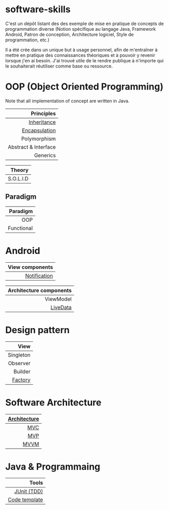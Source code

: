 # software-skills

C'est un dépôt listant des des exemple de mise en pratique de concepts de programmation diverse (Notion spécifique au langage Java, Framework Android, Patron de conception, Architecture logiciel, Style de programmation, etc.)

Il a été crée dans un unique but à usage personnel, afin de m'entraîner à mettre en pratique des connaissances théoriques et à pouvoir y revenir lorsque j'en ai besoin. J'ai trouvé utile de le rendre publique à n'importe qui le souhaiterait réutiliser comme base ou ressource.

# OOP (Object Oriented Programming)
Note that all implementation of concept are written in Java.

| Principles |
| --------------: |
| [Inheritance](https://github.com/lemarcque/software-skills/blob/master/oop/inheritance/README.md) |
| [Encapsulation](https://github.com/lemarcque/software-skills/blob/master/oop/encapsulation/README.md) |
| Polymorphism |
| Abstract & Interface |
| Generics |

| Theory |
| --------------: |
| S.O.L.I.D |

## Paradigm 

| Paradigm |
| --------------: |
| OOP |
| Functional |


# Android
| View components |
| --------: |
| [Notification](https://github.com/lemarcque/software-skills/tree/master/android/component/notificationd-drawer) |


| Architecture components |
| --------: |
| ViewModel |
| [LiveData](https://github.com/lemarcque/software-skills/tree/master/android/architecture-components/livedata) |

# Design pattern
| View |
| --------: |
| Singleton |
| Observer |
| Builder |
| [Factory](https://github.com/lemarcque/software-skills/tree/master/oop/design-pattern/GoF/factory) |

# Software Architecture
| [Architecture](https://github.com/lemarcque/software-skills/tree/master/programming/software-architecture) |
| --------: |
| [MVC](https://github.com/lemarcque/software-skills/tree/master/programming/software-architecture/mvc) |
| [MVP](https://github.com/lemarcque/software-skills/tree/master/programming/software-architecture/mvp)  |
| [MVVM](https://github.com/lemarcque/software-skills/tree/master/programming/software-architecture/MVVM) |

# Java & Programmaing
| Tools |
| --------: |
| [JUnit (TDD)](https://github.com/lemarcque/software-skills/blob/master/java/junit/README.md)|
| [Code template](https://github.com/lemarcque/software-skills/blob/master/programming/code-template/README.md)|

